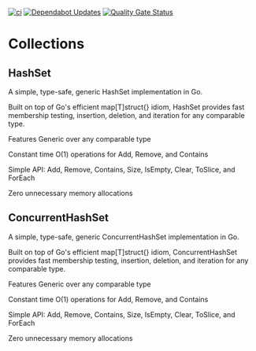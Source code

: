 [![ci](https://github.com/fgrzl/collections/actions/workflows/ci.yml/badge.svg)](https://github.com/fgrzl/collections/actions/workflows/ci.yml)
[![Dependabot Updates](https://github.com/fgrzl/collections/actions/workflows/dependabot/dependabot-updates/badge.svg)](https://github.com/fgrzl/collections/actions/workflows/dependabot/dependabot-updates)
[![Quality Gate Status](https://sonarcloud.io/api/project_badges/measure?project=fgrzl_json&metric=alert_status)](https://sonarcloud.io/summary/new_code?id=fgrzl_json)
# Collections

## HashSet

A simple, type-safe, generic HashSet implementation in Go.

Built on top of Go's efficient map[T]struct{} idiom, HashSet provides fast membership testing, insertion, deletion, and iteration for any comparable type.

Features
Generic over any comparable type

Constant time O(1) operations for Add, Remove, and Contains

Simple API: Add, Remove, Contains, Size, IsEmpty, Clear, ToSlice, and ForEach

Zero unnecessary memory allocations

## ConcurrentHashSet

A simple, type-safe, generic ConcurrentHashSet implementation in Go.

Built on top of Go's efficient map[T]struct{} idiom, ConcurrentHashSet provides fast membership testing, insertion, deletion, and iteration for any comparable type.

Features
Generic over any comparable type

Constant time O(1) operations for Add, Remove, and Contains

Simple API: Add, Remove, Contains, Size, IsEmpty, Clear, ToSlice, and ForEach

Zero unnecessary memory allocations

